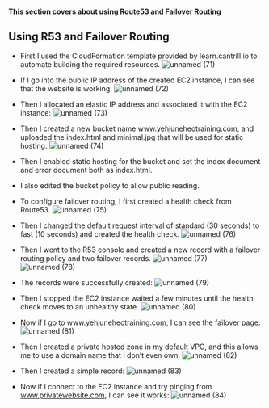 #### This section covers about using Route53 and Failover Routing

## Using R53 and Failover Routing
* First I used the CloudFormation template provided by learn.cantrill.io to automate building the required resources.
![unnamed (71)](https://github.com/yehjuneheo/AWS_HOL/assets/51499085/b60c8a49-c1ed-4846-9645-05f114629827)

* If I go into the public IP address of the created EC2 instance, I can see that the website is working:
![unnamed (72)](https://github.com/yehjuneheo/AWS_HOL/assets/51499085/06e6250b-2bfb-4fcd-b3a1-fbade1549c1d)

* Then I allocated an elastic IP address and associated it with the EC2 instance:
![unnamed (73)](https://github.com/yehjuneheo/AWS_HOL/assets/51499085/7d6c59c2-bca0-43ee-9415-2d1cb433d9e4)

* Then I created a new bucket name www.yehjuneheotraining.com, and uploaded the index.html and minimal.jpg that will be used for static hosting.
![unnamed (74)](https://github.com/yehjuneheo/AWS_HOL/assets/51499085/e1943794-9dee-4d77-a514-9496ba36a346)

* Then I enabled static hosting for the bucket and set the index document and error document both as index.html.
* I also edited the bucket policy to allow public reading.

* To configure failover routing, I first created a health check from Route53.
![unnamed (75)](https://github.com/yehjuneheo/AWS_HOL/assets/51499085/ce72c0d5-0a7b-4f5e-8636-a6e370bb2d87)

* Then I changed the default request interval of standard (30 seconds) to fast (10 seconds) and created the health check.
![unnamed (76)](https://github.com/yehjuneheo/AWS_HOL/assets/51499085/4ee55f05-8a82-4e04-ad68-d94d73c6d6f7)

* Then I went to the R53 console and created a new record with a failover routing policy and two failover records.
![unnamed (77)](https://github.com/yehjuneheo/AWS_HOL/assets/51499085/58bec0db-9033-42e3-bf65-55147d282153)
![unnamed (78)](https://github.com/yehjuneheo/AWS_HOL/assets/51499085/dd093339-cf54-48c6-92aa-631ba3bd34c9)

* The records were successfully created:
![unnamed (79)](https://github.com/yehjuneheo/AWS_HOL/assets/51499085/9433d727-98a7-4c58-a55d-dc5d55b27c64)

* Then I stopped the EC2 instance waited a few minutes until the health check moves to an unhealthy state.
![unnamed (80)](https://github.com/yehjuneheo/AWS_HOL/assets/51499085/a1335ca2-5f80-4ecd-9558-4aaa07ac6057)

* Now if I go to www.yehjuneheotraining.com, I can see the failover page:
![unnamed (81)](https://github.com/yehjuneheo/AWS_HOL/assets/51499085/e215997c-0e80-4311-865e-facb6cce88d3)

* Then I created a private hosted zone in my default VPC, and this allows me to use a domain name that I don’t even own.
![unnamed (82)](https://github.com/yehjuneheo/AWS_HOL/assets/51499085/0e8a1843-1ece-4571-8c20-66e695bd86a6)

* Then I created a simple record:
![unnamed (83)](https://github.com/yehjuneheo/AWS_HOL/assets/51499085/65584381-3bfb-4daf-aaae-b9a9460a797a)

* Now if I connect to the EC2 instance and try pinging from www.privatewebsite.com, I can see it works:
![unnamed (84)](https://github.com/yehjuneheo/AWS_HOL/assets/51499085/b13f4eb1-be6e-4047-aac7-7647b98e5cf3)

